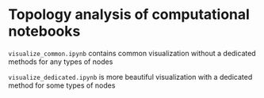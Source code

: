 # Topology analysis of computational notebooks
`visualize_common.ipynb` contains common visualization without a dedicated methods for any types of nodes

`visualize_dedicated.ipynb` is more beautiful visualization with a dedicated method for some types of nodes

